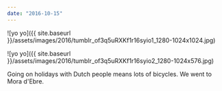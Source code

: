 ```yaml
---
date: "2016-10-15"
---
```


![yo yo]({{ site.baseurl }}/assets/images/2016/tumblr_of3q5uRXKf1r16syio1_1280-1024x1024.jpg)

![yo yo]({{ site.baseurl }}/assets/images/2016/tumblr_of3q5uRXKf1r16syio2_1280-1024x576.jpg)

Going on holidays with Dutch people means lots of bicycles. We went to Mora d'Ebre.
